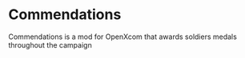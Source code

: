 # Commendations
Commendations is a mod for OpenXcom that awards soldiers medals throughout the campaign
